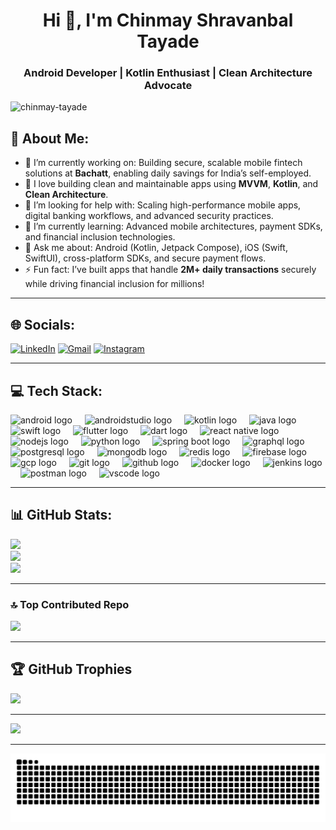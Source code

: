 <h1 align="center">Hi 👋, I'm Chinmay Shravanbal Tayade</h1>
<h3 align="center">Android Developer | Kotlin Enthusiast | Clean Architecture Advocate</h3>

<p align="left"> <img src="https://komarev.com/ghpvc/?username=chinmay-tayade&label=Profile%20views&color=0e75b6&style=flat" alt="chinmay-tayade" /> </p>

## 💫 About Me:
- 🔭 I’m currently working on: Building secure, scalable mobile fintech solutions at **Bachatt**, enabling daily savings for India’s self-employed.  
- 🔧 I love building clean and maintainable apps using **MVVM**, **Kotlin**, and **Clean Architecture**.
- 🤝 I’m looking for help with: Scaling high-performance mobile apps, digital banking workflows, and advanced security practices.  
- 🌱 I’m currently learning: Advanced mobile architectures, payment SDKs, and financial inclusion technologies.  
- 💬 Ask me about: Android (Kotlin, Jetpack Compose), iOS (Swift, SwiftUI), cross-platform SDKs, and secure payment flows.  
- ⚡ Fun fact: I’ve built apps that handle **2M+ daily transactions** securely while driving financial inclusion for millions!  
---

## 🌐 Socials:
 [![LinkedIn](https://img.shields.io/badge/LinkedIn-%230077B5.svg?logo=linkedin&logoColor=white)](https://www.linkedin.com/in/chinmaytayade/) [![Gmail](https://img.shields.io/badge/Gmail-D14836?logo=gmail&logoColor=white)](mailto:chinmaytayade@outlook.com) [![Instagram](https://img.shields.io/badge/Instagram-%23E4405F.svg?logo=Instagram&logoColor=white)](https://www.instagram.com/velvet_chaos__)

---

## 💻 Tech Stack:
<div align="left">

  <!-- Mobile Development -->
  <img src="https://cdn.jsdelivr.net/gh/devicons/devicon/icons/android/android-original.svg" height="30" alt="android logo" />
  <img width="12" />
  <img src="https://cdn.jsdelivr.net/gh/devicons/devicon/icons/androidstudio/androidstudio-original.svg" height="30" alt="androidstudio logo" />
  <img width="12" />
  <img src="https://cdn.jsdelivr.net/gh/devicons/devicon/icons/kotlin/kotlin-original.svg" height="30" alt="kotlin logo" />
  <img width="12" />
  <img src="https://cdn.jsdelivr.net/gh/devicons/devicon/icons/java/java-original.svg" height="30" alt="java logo" />
  <img width="12" />
  <img src="https://cdn.jsdelivr.net/gh/devicons/devicon/icons/swift/swift-original.svg" height="30" alt="swift logo" />
  <img width="12" />
  <img src="https://cdn.jsdelivr.net/gh/devicons/devicon/icons/flutter/flutter-original.svg" height="30" alt="flutter logo" />
  <img width="12" />
  <img src="https://cdn.jsdelivr.net/gh/devicons/devicon/icons/dart/dart-original.svg" height="30" alt="dart logo" />
  <img width="12" />
  <img src="https://cdn.jsdelivr.net/gh/devicons/devicon/icons/react/react-original.svg" height="30" alt="react native logo" />

  <!-- Backend & Cloud -->
  <img width="12" />
  <img src="https://cdn.jsdelivr.net/gh/devicons/devicon/icons/nodejs/nodejs-original.svg" height="30" alt="nodejs logo" />
  <img width="12" />
  <img src="https://cdn.jsdelivr.net/gh/devicons/devicon/icons/python/python-original.svg" height="30" alt="python logo" />
  <img width="12" />
  <img src="https://cdn.jsdelivr.net/gh/devicons/devicon/icons/spring/spring-original.svg" height="30" alt="spring boot logo" />
  <img width="12" />
  <img src="https://cdn.jsdelivr.net/gh/devicons/devicon/icons/graphql/graphql-plain.svg" height="30" alt="graphql logo" />
  <img width="12" />
  <img src="https://cdn.jsdelivr.net/gh/devicons/devicon/icons/postgresql/postgresql-original.svg" height="30" alt="postgresql logo" />
  <img width="12" />
  <img src="https://cdn.jsdelivr.net/gh/devicons/devicon/icons/mongodb/mongodb-original.svg" height="30" alt="mongodb logo" />
  <img width="12" />
  <img src="https://cdn.jsdelivr.net/gh/devicons/devicon/icons/redis/redis-original.svg" height="30" alt="redis logo" />

  <!-- Firebase & Cloud Services -->
  <img width="12" />
  <img src="https://cdn.jsdelivr.net/gh/devicons/devicon/icons/firebase/firebase-plain.svg" height="30" alt="firebase logo" />
  <img width="12" />
  <img src="https://cdn.jsdelivr.net/gh/devicons/devicon/icons/googlecloud/googlecloud-original.svg" height="30" alt="gcp logo" />

  <!-- Tools & DevOps -->
  <img width="12" />
  <img src="https://cdn.jsdelivr.net/gh/devicons/devicon/icons/git/git-original.svg" height="30" alt="git logo" />
  <img width="12" />
  <img src="https://cdn.jsdelivr.net/gh/devicons/devicon/icons/github/github-original.svg" height="30" alt="github logo" />
  <img width="12" />
  <img src="https://cdn.jsdelivr.net/gh/devicons/devicon/icons/docker/docker-original.svg" height="30" alt="docker logo" />
  <img width="12" />
  <img src="https://cdn.jsdelivr.net/gh/devicons/devicon/icons/jenkins/jenkins-original.svg" height="30" alt="jenkins logo" />
  <img width="12" />
  <img src="https://cdn.jsdelivr.net/gh/devicons/devicon/icons/postman/postman-original.svg" height="30" alt="postman logo" />
  <img width="12" />
  <img src="https://cdn.jsdelivr.net/gh/devicons/devicon/icons/vscode/vscode-original.svg" height="30" alt="vscode logo" />

</div>

---

## 📊 GitHub Stats:
![](https://github-readme-stats.vercel.app/api?username=chinmay-tayade&theme=dark&hide_border=false&include_all_commits=true&count_private=true)<br/>
![](https://github-readme-streak-stats.herokuapp.com/?user=chinmay-tayade&theme=dark&hide_border=false)<br/>
![](https://github-readme-stats.vercel.app/api/top-langs/?username=chinmay-tayade&theme=dark&hide_border=false&include_all_commits=true&count_private=true&layout=compact)

---

### 🔝 Top Contributed Repo
![](https://github-contributor-stats.vercel.app/api?username=chinmay-tayade&limit=5&theme=radical&combine_all_yearly_contributions=true)

---

## 🏆 GitHub Trophies
![](https://github-profile-trophy.vercel.app/?username=chinmay-tayade&theme=radical&no-frame=false&no-bg=false&margin-w=4)

---



[![](https://visitcount.itsvg.in/api?id=chinmay-tayade&icon=0&color=0)](https://visitcount.itsvg.in)

---
<picture>
  <source media="(prefers-color-scheme: dark)" srcset="https://raw.githubusercontent.com/chinmay-tayade/chinmay-tayade/output/github-contribution-grid-snake-dark.svg">
  <source media="(prefers-color-scheme: light)" srcset="https://raw.githubusercontent.com/chinmay-tayade/chinmay-tayade/output/github-contribution-grid-snake.svg">
  <img alt="github contribution grid snake animation" src="https://raw.githubusercontent.com/chinmay-tayade/chinmay-tayade/output/github-contribution-grid-snake.svg">
</picture>
